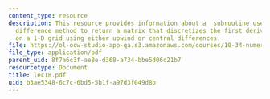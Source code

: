 ```yaml
---
content_type: resource
description: This resource provides information about a  subroutine uses the finite
  difference method to return a matrix that discretizes the first derivative operator
  on a 1-D grid using either upwind or central differences.
file: https://ol-ocw-studio-app-qa.s3.amazonaws.com/courses/10-34-numerical-methods-applied-to-chemical-engineering-fall-2005/b3ae53486c7c6bd55b1fa97d3f049d8b_lec18.pdf
file_type: application/pdf
parent_uid: 8f7a6c3f-ae8e-d368-a734-bbe5d06c21b7
resourcetype: Document
title: lec18.pdf
uid: b3ae5348-6c7c-6bd5-5b1f-a97d3f049d8b
---
```

